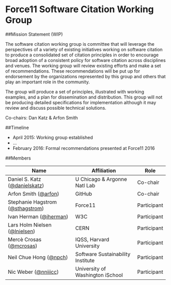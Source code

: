 # Force11 Software Citation Working Group

##Mission Statement (WIP)

The software citation working group is committee that will leverage the perspectives of a variety of existing initiatives working on software citation to  produce a consolidated set of citation principles in order to encourage broad adoption of a consistent policy for software citation across disciplines and venues.  The working group will review existing efforts and make a set of recommendations. These recommendations will be put up for endorsement by the organizations represented by this group and others that play an important role in the community.

The group will produce a set of principles, illustrated with working examples, and a plan for dissemination and distribution.  This group will not be producing detailed specifications for implementation although it may review and discuss possible technical solutions. 

Co-chairs: Dan Katz & Arfon Smith

##Timeline

- April 2015: Working group established
- ...
- February 2016: Formal recommendations presented at Force11 2016

##Members

| Name                    | Affiliation   | Role |
|-------------------------|---------------|----------------|
| Daniel S. Katz ([@danielskatz](https://github.com/danielskatz)) | U Chicago & Argonne Natl Lab           | Co-chair    |
| Arfon Smith ([@arfon](https://github.com/arfon))    | GitHub        | Co-chair          |
| Stephanie Hagstrom ([@sthagstrom](https://github.com/sthagstrom)) | Force11 | Participant |
| Ivan Herman ([@iherman](https://github.com/iherman)) | W3C | Participant |
| Lars Holm Nielsen ([@lnielsen](https://github.com/lnielsen)) | CERN | Participant |
| Mercè Crosas ([@mcrosas](https://github.com/mcrosas)) | IQSS, Harvard University| Participant |
| Neil Chue Hong ([@npch](https://github.com/npch)) | Software Sustainability Institute | Participant |
| Nic Weber ([@nniiicc](https://github.com/nniiicc)) | University of Washington iSchool | Participant |
